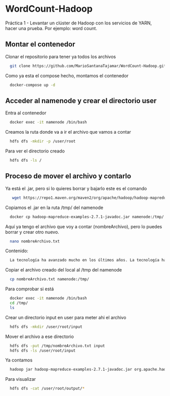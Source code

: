 
# WordCount-Hadoop

Práctica 1 - Levantar un clúster de Hadoop con los servicios de YARN, hacer una prueba. Por ejemplo: word count. 


## Montar el contenedor


Clonar el repositorio para tener ya todos los archivos

```bash
  git clone https://github.com/MarioSantanaTajamar/WordCount-Hadoop.git
```

Como ya esta el compose hecho, montamos el contenedor
```bash
  docker-compose up -d
```

## Acceder al namenode y crear el directorio user
Entra al contenedor
```bash
  docker exec -it namenode /bin/bash
```

Creamos la ruta donde va a ir el archivo que vamos a contar
```bash
  hdfs dfs -mkdir -p /user/root
```
Para ver el directorio creado
```bash
  hdfs dfs -ls /
```

## Proceso de mover el archivo y contarlo
Ya está el .jar, pero si lo quieres borrar y bajarlo este es el comando
```bash
   wget https://repo1.maven.org/maven2/org/apache/hadoop/hadoop-mapreduce-examples/2.7.1/hadoop-mapreduce-examples-2.7.1-javadoc.jar
```
Copiamos el .jar en la ruta /tmp/ del namenode
```bash
  docker cp hadoop-mapreduce-examples-2.7.1-javadoc.jar namenode:/tmp/
```

Aquí ya tengo el archivo que voy a contar (nombreArchivo), pero lo puedes borrar y crear otro nuevo.
```bash
  nano nombreArchivo.txt
```
Contenido:
```bash
  La tecnología ha avanzado mucho en los últimos años. La tecnología ha cambiado cómo trabajamos, cómo nos comunicamos y cómo vivimos. La tecnología no solo es una herramienta, sino una parte fundamental de nuestras vidas. Las personas usan la tecnología para estudiar, para trabajar y para entretenerse. Hoy en día, la tecnología permite que las personas estén más conectadas. La tecnología también mejora el acceso a la información y facilita el aprendizaje. Sin embargo, la tecnología tiene desafíos, como el impacto en la privacidad y la dependencia de dispositivos. En definitiva, la tecnología es una fuerza transformadora, y la forma en que las personas usan la tecnología seguirá evolucionando.
```

Copiar el archivo creado del local al /tmp del namenode
```bash
  cp nombreArchivo.txt namenode:/tmp/
```
Para comprobar si está
```bash
  docker exec -it namenode /bin/bash
  cd /tmp/
  ls
```
Crear un directorio input en user para meter ahi el archivo
```bash
  hdfs dfs -mkdir /user/root/input
```
Mover el archivo a ese directorio
```bash
  hdfs dfs -put /tmp/nombreArchivo.txt input
  hdfs dfs -ls /user/root/input
```

Ya contamos
```bash
  hadoop jar hadoop-mapreduce-examples-2.7.1-javadoc.jar org.apache.hadoop.examples.WordCount input output
```

Para visualizar
```bash
  hdfs dfs -cat /user/root/output/*
```
